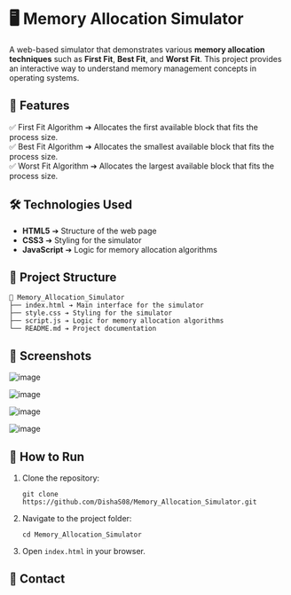 # 🖥️ Memory Allocation Simulator

A web-based simulator that demonstrates various **memory allocation techniques** such as **First Fit**, **Best Fit**, and **Worst Fit**. This project provides an interactive way to understand memory management concepts in operating systems.

## 🚀 Features

✅ First Fit Algorithm ➔ Allocates the first available block that fits the process size.  
✅ Best Fit Algorithm ➔ Allocates the smallest available block that fits the process size.  
✅ Worst Fit Algorithm ➔ Allocates the largest available block that fits the process size.  

## 🛠️ Technologies Used

- **HTML5** ➔ Structure of the web page  
- **CSS3** ➔ Styling for the simulator  
- **JavaScript** ➔ Logic for memory allocation algorithms  

## 📂 Project Structure

```
📂 Memory_Allocation_Simulator
├── index.html ➔ Main interface for the simulator
├── style.css ➔ Styling for the simulator
├── script.js ➔ Logic for memory allocation algorithms
└── README.md ➔ Project documentation
```

## 📸 Screenshots

![image](https://github.com/user-attachments/assets/2605284d-86df-4e93-a7d8-e75b0b80a92d)

![image](https://github.com/user-attachments/assets/3b7f47e7-1bc9-46e9-a165-5e7bec59de44)

![image](https://github.com/user-attachments/assets/a67a8b58-6e96-4cec-a498-9ee06594a555)

![image](https://github.com/user-attachments/assets/7347bb0b-4c6e-41b9-89c4-7162a5d97477)


## 🚀 How to Run

1. Clone the repository:  
   ```
   git clone https://github.com/DishaS08/Memory_Allocation_Simulator.git
   ```
2. Navigate to the project folder:  
   ```
   cd Memory_Allocation_Simulator
   ```
3. Open `index.html` in your browser.

## 📧 Contact


